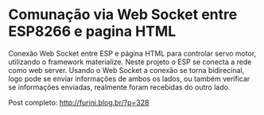 # Comunação via Web Socket entre ESP8266 e pagina HTML
Conexão Web Socket entre ESP e página HTML para controlar servo motor, utilizando o framework materialize.
Neste projeto o ESP se conecta a rede como web server.
Usando o Web Socket a conexão se torna bidirecinal, logo pode se enviar informações de ambos os lados, ou também verificar se informações enviadas, realmente foram recebidas do outro lado.


Post completo: http://furini.blog.br/?p=328
